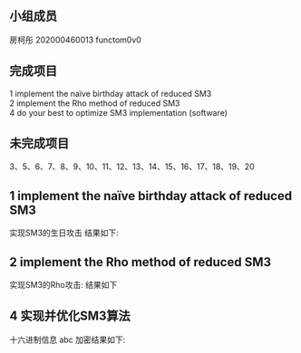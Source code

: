 
小组成员
--------
房柯彤 202000460013 functom0v0


完成项目
--------
1 implement the naïve birthday attack of reduced SM3  
2 implement the Rho method of reduced SM3  
4 do your best to optimize SM3 implementation (software)  

未完成项目
---------
3、5、6、7、8、9、10、11、12、13、14、15、16、17、18、19、20


1 implement the naïve birthday attack of reduced SM3
----------------------------------------------------

实现SM3的生日攻击 
结果如下:
![]()

2 implement the Rho method of reduced SM3  
-------------------------------------------
实现SM3的Rho攻击:
结果如下
![]()

4 实现并优化SM3算法
------------------
十六进制信息 abc 加密结果如下:
![]()
